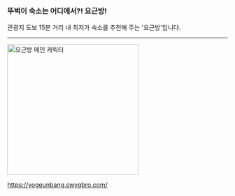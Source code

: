 ### 뚜벅이 숙소는 어디에서?! 요근방! 
관광지 도보 15분 거리 내 최저가 숙소를 추천해 주는 '요근방'입니다.

----------------------------
<img src="https://user-images.githubusercontent.com/68185534/201609351-a117d671-5518-4d75-9e16-f30e949c33a6.png" width="300px" height="300px"  alt="요근방 메인 캐릭터"/>

https://yogeunbang.swygbro.com/
